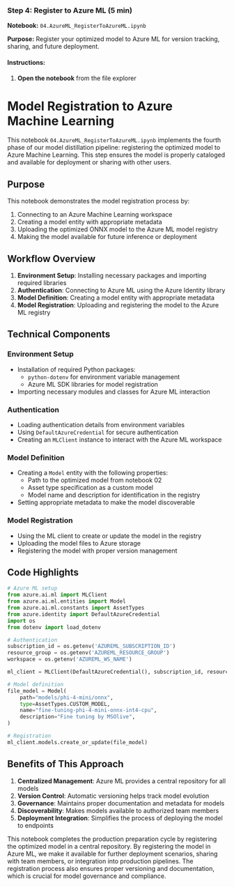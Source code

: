 ### Step 4: Register to Azure ML (5 min)

**Notebook:** `04.AzureML_RegisterToAzureML.ipynb`

**Purpose:** Register your optimized model to Azure ML for version tracking, sharing, and future deployment.

#### Instructions:

1. **Open the notebook** from the file explorer

# Model Registration to Azure Machine Learning

This notebook `04.AzureML_RegisterToAzureML.ipynb` implements the fourth phase of our model distillation pipeline: registering the optimized model to Azure Machine Learning. This step ensures the model is properly cataloged and available for deployment or sharing with other users.

## Purpose

This notebook demonstrates the model registration process by:
1. Connecting to an Azure Machine Learning workspace
2. Creating a model entity with appropriate metadata
3. Uploading the optimized ONNX model to the Azure ML model registry
4. Making the model available for future inference or deployment

## Workflow Overview

1. **Environment Setup**: Installing necessary packages and importing required libraries
2. **Authentication**: Connecting to Azure ML using the Azure Identity library
3. **Model Definition**: Creating a model entity with appropriate metadata
4. **Model Registration**: Uploading and registering the model to the Azure ML registry

## Technical Components

### Environment Setup
- Installation of required Python packages:
  - `python-dotenv` for environment variable management
  - Azure ML SDK libraries for model registration
- Importing necessary modules and classes for Azure ML interaction

### Authentication
- Loading authentication details from environment variables
- Using `DefaultAzureCredential` for secure authentication
- Creating an `MLClient` instance to interact with the Azure ML workspace

### Model Definition
- Creating a `Model` entity with the following properties:
  - Path to the optimized model from notebook 02
  - Asset type specification as a custom model
  - Model name and description for identification in the registry
- Setting appropriate metadata to make the model discoverable

### Model Registration
- Using the ML client to create or update the model in the registry
- Uploading the model files to Azure storage
- Registering the model with proper version management

## Code Highlights

```python
# Azure ML setup
from azure.ai.ml import MLClient
from azure.ai.ml.entities import Model
from azure.ai.ml.constants import AssetTypes
from azure.identity import DefaultAzureCredential
import os
from dotenv import load_dotenv

# Authentication
subscription_id = os.getenv('AZUREML_SUBSCRIPTION_ID')
resource_group = os.getenv('AZUREML_RESOURCE_GROUP')
workspace = os.getenv('AZUREML_WS_NAME')

ml_client = MLClient(DefaultAzureCredential(), subscription_id, resource_group, workspace)

# Model definition
file_model = Model(
    path="models/phi-4-mini/onnx",
    type=AssetTypes.CUSTOM_MODEL,
    name="fine-tuning-phi-4-mini-onnx-int4-cpu",
    description="Fine tuning by MSOlive",
)

# Registration
ml_client.models.create_or_update(file_model)
```

## Benefits of This Approach

1. **Centralized Management**: Azure ML provides a central repository for all models
2. **Version Control**: Automatic versioning helps track model evolution
3. **Governance**: Maintains proper documentation and metadata for models
4. **Discoverability**: Makes models available to authorized team members
5. **Deployment Integration**: Simplifies the process of deploying the model to endpoints

This notebook completes the production preparation cycle by registering the optimized model in a central repository. By registering the model in Azure ML, we make it available for further deployment scenarios, sharing with team members, or integration into production pipelines. The registration process also ensures proper versioning and documentation, which is crucial for model governance and compliance.
